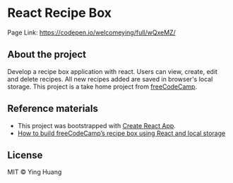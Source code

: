 # React Recipe Box
Page Link: https://codepen.io/welcomeying/full/wQxeMZ/

## About the project
Develop a recipe box application with react. Users can view, create, edit and delete recipes. All new recipes added are saved in browser's local storage. This project is a take home project from [freeCodeCamp](https://www.freecodecamp.org).

## Reference materials
* This project was bootstrapped with [Create React App](https://github.com/facebook/create-react-app).
* [How to build freeCodeCamp’s recipe box using React and local storage](https://medium.freecodecamp.org/how-to-build-freecodecamps-recipe-box-using-react-and-local-storage-3f285a96fe44)

## License
MIT © Ying Huang

